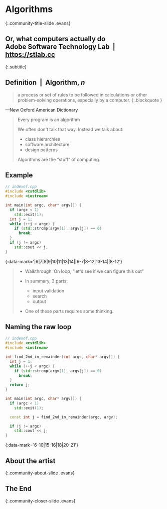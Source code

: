---
---

# Algorithms
{:.community-title-slide .evans}
## Or, what computers actually do<br/>Adobe Software Technology Lab  |  https://stlab.cc
{:.subtitle}

## Definition  |  Algorithm, *n*

> a process or set of rules to be followed in calculations or other
> problem-solving operations, especially by a computer.
{:.blockquote }

—New Oxford American Dictionary

> Every program is an algorithm
>
> We often don't talk that way.  Instead we talk about:
> - class hierarchies
> - software architecture
> - design patterns
>
> Algorithms are the “stuff” of computing.

## Example

```cpp
// indexof.cpp
#include <cstdlib>
#include <iostream>

int main(int argc, char* argv[]) {
  if (argc < 1)
    std::exit(1);
  int j = 1;
  while (++j < argc) {
    if (std::strcmp(argv[1], argv[j]) == 0)
      break;
  }
  if (j != argc)
    std::cout << j;
}
```
{:data-mark='|6|7|8|9|10|11|13|14||6-7|8-12|13-14||8-12'}

> - Walkthrough. On loop, “let's see if we can figure this out”
> - In summary, 3 parts:
>   - input validation
>   - search
>   - output
>
> - One of these parts requires some thinking.

## Naming the raw loop

```cpp
// indexof.cpp
#include <cstdlib>
#include <iostream>

int find_2nd_in_remainder(int argc, char* argv[]) {
  int j = 1;
  while (++j < argc) {
    if (std::strcmp(argv[1], argv[j]) == 0)
      break;
  }
  return j;
}

int main(int argc, char* argv[]) {
  if (argc < 1)
    std::exit(1);

  const int j = find_2nd_in_remainder(argc, argv);

  if (j != argc)
    std::cout << j;
}
```
{:data-mark='6-10|15-16|18|20-21'}

## About the artist
{:.community-about-slide .evans}

## The End
{:.community-closer-slide .evans}
